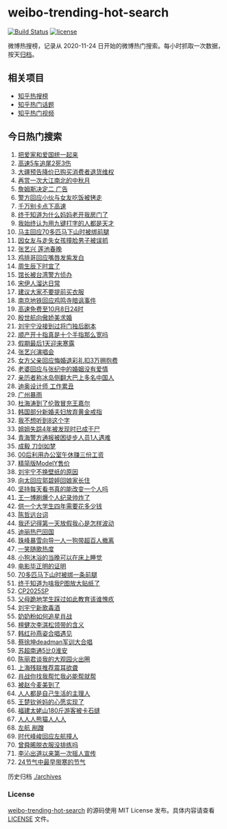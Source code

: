 # weibo-trending-hot-search

[![Build Status](https://github.com/justjavac/weibo-trending-hot-search/workflows/ci/badge.svg?branch=master)](https://github.com/justjavac/weibo-trending-hot-search/actions)
[![license](https://img.shields.io/github/license/justjavac/weibo-trending-hot-search)](https://github.com/justjavac/weibo-trending-hot-search/blob/master/LICENSE)

微博热搜榜，记录从 2020-11-24 日开始的微博热门搜索。每小时抓取一次数据，按天[归档](./archives)。

## 相关项目

- [知乎热搜榜](https://github.com/justjavac/zhihu-trending-top-search)
- [知乎热门话题](https://github.com/justjavac/zhihu-trending-hot-questions)
- [知乎热门视频](https://github.com/justjavac/zhihu-trending-hot-video)

## 今日热门搜索

<!-- BEGIN -->
<!-- 最后更新时间 Wed Oct 08 2025 04:09:27 GMT+0800 (China Standard Time) -->

1. [把爱家和爱国统一起来](https://s.weibo.com//weibo?q=%23%E6%8A%8A%E7%88%B1%E5%AE%B6%E5%92%8C%E7%88%B1%E5%9B%BD%E7%BB%9F%E4%B8%80%E8%B5%B7%E6%9D%A5%23&Refer=new_time)
1. [高速5车追尾2死3伤](https://s.weibo.com//weibo?q=%23%E9%AB%98%E9%80%9F5%E8%BD%A6%E8%BF%BD%E5%B0%BE2%E6%AD%BB3%E4%BC%A4%23&t=31&band_rank=6&Refer=top)
1. [大疆预告降价已购买消费者退货维权](https://s.weibo.com//weibo?q=%23%E5%A4%A7%E7%96%86%E9%A2%84%E5%91%8A%E9%99%8D%E4%BB%B7%E5%B7%B2%E8%B4%AD%E4%B9%B0%E6%B6%88%E8%B4%B9%E8%80%85%E9%80%80%E8%B4%A7%E7%BB%B4%E6%9D%83%23&t=31&band_rank=2&Refer=top)
1. [再赏一次大江南北的中秋月](https://s.weibo.com//weibo?q=%23%E5%86%8D%E8%B5%8F%E4%B8%80%E6%AC%A1%E5%A4%A7%E6%B1%9F%E5%8D%97%E5%8C%97%E7%9A%84%E4%B8%AD%E7%A7%8B%E6%9C%88%23&t=31&band_rank=3&Refer=top)
1. [詹姆斯决定二 广告](https://s.weibo.com//weibo?q=%E8%A9%B9%E5%A7%86%E6%96%AF%E5%86%B3%E5%AE%9A%E4%BA%8C%20%E5%B9%BF%E5%91%8A&t=31&band_rank=1&Refer=top)
1. [警方回应小伙与女友吃饭被铐走](https://s.weibo.com//weibo?q=%23%E8%AD%A6%E6%96%B9%E5%9B%9E%E5%BA%94%E5%B0%8F%E4%BC%99%E4%B8%8E%E5%A5%B3%E5%8F%8B%E5%90%83%E9%A5%AD%E8%A2%AB%E9%93%90%E8%B5%B0%23&t=31&band_rank=7&Refer=top)
1. [千万别卡点下高速](https://s.weibo.com//weibo?q=%23%E5%8D%83%E4%B8%87%E5%88%AB%E5%8D%A1%E7%82%B9%E4%B8%8B%E9%AB%98%E9%80%9F%23&t=31&band_rank=33&Refer=top)
1. [终于知道为什么妈妈老开我房门了](https://s.weibo.com//weibo?q=%E7%BB%88%E4%BA%8E%E7%9F%A5%E9%81%93%E4%B8%BA%E4%BB%80%E4%B9%88%E5%A6%88%E5%A6%88%E8%80%81%E5%BC%80%E6%88%91%E6%88%BF%E9%97%A8%E4%BA%86&t=31&band_rank=25&Refer=top)
1. [我始终认为用九键打字的人都是天才](https://s.weibo.com//weibo?q=%23%E6%88%91%E5%A7%8B%E7%BB%88%E8%AE%A4%E4%B8%BA%E7%94%A8%E4%B9%9D%E9%94%AE%E6%89%93%E5%AD%97%E7%9A%84%E4%BA%BA%E9%83%BD%E6%98%AF%E5%A4%A9%E6%89%8D%23&t=31&band_rank=6&Refer=top)
1. [马主回应70多匹马下山时被绑前腿](https://s.weibo.com//weibo?q=%23%E9%A9%AC%E4%B8%BB%E5%9B%9E%E5%BA%9470%E5%A4%9A%E5%8C%B9%E9%A9%AC%E4%B8%8B%E5%B1%B1%E6%97%B6%E8%A2%AB%E7%BB%91%E5%89%8D%E8%85%BF%23&t=31&band_rank=43&Refer=top)
1. [因女友与走失女孩撞脸男子被误抓](https://s.weibo.com//weibo?q=%23%E5%9B%A0%E5%A5%B3%E5%8F%8B%E4%B8%8E%E8%B5%B0%E5%A4%B1%E5%A5%B3%E5%AD%A9%E6%92%9E%E8%84%B8%E7%94%B7%E5%AD%90%E8%A2%AB%E8%AF%AF%E6%8A%93%23&t=31&band_rank=4&Refer=top)
1. [张艺兴 莲池春晚](https://s.weibo.com//weibo?q=%E5%BC%A0%E8%89%BA%E5%85%B4%20%E8%8E%B2%E6%B1%A0%E6%98%A5%E6%99%9A&t=31&band_rank=14&Refer=top)
1. [鸡排哥回应嘴唇发紫发白](https://s.weibo.com//weibo?q=%23%E9%B8%A1%E6%8E%92%E5%93%A5%E5%9B%9E%E5%BA%94%E5%98%B4%E5%94%87%E5%8F%91%E7%B4%AB%E5%8F%91%E7%99%BD%23&t=31&band_rank=13&Refer=top)
1. [周生辰下时宜了](https://s.weibo.com//weibo?q=%E5%91%A8%E7%94%9F%E8%BE%B0%E4%B8%8B%E6%97%B6%E5%AE%9C%E4%BA%86&t=31&band_rank=12&Refer=top)
1. [馆长被台湾警方侦办](https://s.weibo.com//weibo?q=%23%E9%A6%86%E9%95%BF%E8%A2%AB%E5%8F%B0%E6%B9%BE%E8%AD%A6%E6%96%B9%E4%BE%A6%E5%8A%9E%23&t=31&band_rank=18&Refer=top)
1. [宋伊人溜达日常](https://s.weibo.com//weibo?q=%E5%AE%8B%E4%BC%8A%E4%BA%BA%E6%BA%9C%E8%BE%BE%E6%97%A5%E5%B8%B8&t=31&band_rank=22&Refer=top)
1. [建议大家不要提前买衣服](https://s.weibo.com//weibo?q=%E5%BB%BA%E8%AE%AE%E5%A4%A7%E5%AE%B6%E4%B8%8D%E8%A6%81%E6%8F%90%E5%89%8D%E4%B9%B0%E8%A1%A3%E6%9C%8D&t=31&band_rank=5&Refer=top)
1. [南京地铁回应鸡鸣寺暗讽事件](https://s.weibo.com//weibo?q=%23%E5%8D%97%E4%BA%AC%E5%9C%B0%E9%93%81%E5%9B%9E%E5%BA%94%E9%B8%A1%E9%B8%A3%E5%AF%BA%E6%9A%97%E8%AE%BD%E4%BA%8B%E4%BB%B6%23&t=31&band_rank=27&Refer=top)
1. [高速免费至10月8日24时](https://s.weibo.com//weibo?q=%23%E9%AB%98%E9%80%9F%E5%85%8D%E8%B4%B9%E8%87%B310%E6%9C%888%E6%97%A524%E6%97%B6%23&t=31&band_rank=49&Refer=top)
1. [殷世航向傲娇美求婚](https://s.weibo.com//weibo?q=%23%E6%AE%B7%E4%B8%96%E8%88%AA%E5%90%91%E5%82%B2%E5%A8%87%E7%BE%8E%E6%B1%82%E5%A9%9A%23&t=31&band_rank=16&Refer=top)
1. [刘宇宁没接到过将门独后剧本](https://s.weibo.com//weibo?q=%23%E5%88%98%E5%AE%87%E5%AE%81%E6%B2%A1%E6%8E%A5%E5%88%B0%E8%BF%87%E5%B0%86%E9%97%A8%E7%8B%AC%E5%90%8E%E5%89%A7%E6%9C%AC%23&t=31&band_rank=20&Refer=top)
1. [顺产开十指真是十个手指那么宽吗](https://s.weibo.com//weibo?q=%23%E9%A1%BA%E4%BA%A7%E5%BC%80%E5%8D%81%E6%8C%87%E7%9C%9F%E6%98%AF%E5%8D%81%E4%B8%AA%E6%89%8B%E6%8C%87%E9%82%A3%E4%B9%88%E5%AE%BD%E5%90%97%23&t=31&band_rank=21&Refer=top)
1. [假期最后1天迎来寒露](https://s.weibo.com//weibo?q=%23%E5%81%87%E6%9C%9F%E6%9C%80%E5%90%8E1%E5%A4%A9%E8%BF%8E%E6%9D%A5%E5%AF%92%E9%9C%B2%23&t=31&band_rank=40&Refer=top)
1. [张艺兴演唱会](https://s.weibo.com//weibo?q=%E5%BC%A0%E8%89%BA%E5%85%B4%E6%BC%94%E5%94%B1%E4%BC%9A&t=31&band_rank=23&Refer=top)
1. [女方父亲回应悔婚退彩礼扣3万拥抱费](https://s.weibo.com//weibo?q=%23%E5%A5%B3%E6%96%B9%E7%88%B6%E4%BA%B2%E5%9B%9E%E5%BA%94%E6%82%94%E5%A9%9A%E9%80%80%E5%BD%A9%E7%A4%BC%E6%89%A33%E4%B8%87%E6%8B%A5%E6%8A%B1%E8%B4%B9%23&t=31&band_rank=42&Refer=top)
1. [老婆回应与张纪中的婚姻没有爱情](https://s.weibo.com//weibo?q=%23%E8%80%81%E5%A9%86%E5%9B%9E%E5%BA%94%E4%B8%8E%E5%BC%A0%E7%BA%AA%E4%B8%AD%E7%9A%84%E5%A9%9A%E5%A7%BB%E6%B2%A1%E6%9C%89%E7%88%B1%E6%83%85%23&t=31&band_rank=17&Refer=top)
1. [亲历者称冰岛侧翻大巴上多名中国人](https://s.weibo.com//weibo?q=%23%E4%BA%B2%E5%8E%86%E8%80%85%E7%A7%B0%E5%86%B0%E5%B2%9B%E4%BE%A7%E7%BF%BB%E5%A4%A7%E5%B7%B4%E4%B8%8A%E5%A4%9A%E5%90%8D%E4%B8%AD%E5%9B%BD%E4%BA%BA%23&t=31&band_rank=9&Refer=top)
1. [迪奥设计师 工作累丑](https://s.weibo.com//weibo?q=%E8%BF%AA%E5%A5%A5%E8%AE%BE%E8%AE%A1%E5%B8%88%20%E5%B7%A5%E4%BD%9C%E7%B4%AF%E4%B8%91&t=31&band_rank=10&Refer=top)
1. [广州暴雨](https://s.weibo.com//weibo?q=%E5%B9%BF%E5%B7%9E%E6%9A%B4%E9%9B%A8&t=31&band_rank=19&Refer=top)
1. [杜海涛到了伦敦冒充王嘉尔](https://s.weibo.com//weibo?q=%E6%9D%9C%E6%B5%B7%E6%B6%9B%E5%88%B0%E4%BA%86%E4%BC%A6%E6%95%A6%E5%86%92%E5%85%85%E7%8E%8B%E5%98%89%E5%B0%94&t=31&band_rank=39&Refer=top)
1. [韩国部分新婚夫妇放弃黄金戒指](https://s.weibo.com//weibo?q=%23%E9%9F%A9%E5%9B%BD%E9%83%A8%E5%88%86%E6%96%B0%E5%A9%9A%E5%A4%AB%E5%A6%87%E6%94%BE%E5%BC%83%E9%BB%84%E9%87%91%E6%88%92%E6%8C%87%23&t=31&band_rank=48&Refer=top)
1. [我不想听到8这个字](https://s.weibo.com//weibo?q=%E6%88%91%E4%B8%8D%E6%83%B3%E5%90%AC%E5%88%B08%E8%BF%99%E4%B8%AA%E5%AD%97&t=31&band_rank=43&Refer=top)
1. [姐姐失踪4年被发现时已成干尸](https://s.weibo.com//weibo?q=%23%E5%A7%90%E5%A7%90%E5%A4%B1%E8%B8%AA4%E5%B9%B4%E8%A2%AB%E5%8F%91%E7%8E%B0%E6%97%B6%E5%B7%B2%E6%88%90%E5%B9%B2%E5%B0%B8%23&t=31&band_rank=29&Refer=top)
1. [青海警方通报被困徒步人员1人遇难](https://s.weibo.com//weibo?q=%23%E9%9D%92%E6%B5%B7%E8%AD%A6%E6%96%B9%E9%80%9A%E6%8A%A5%E8%A2%AB%E5%9B%B0%E5%BE%92%E6%AD%A5%E4%BA%BA%E5%91%981%E4%BA%BA%E9%81%87%E9%9A%BE%23&t=31&band_rank=42&Refer=top)
1. [成毅 刀剑如梦](https://s.weibo.com//weibo?q=%E6%88%90%E6%AF%85%20%E5%88%80%E5%89%91%E5%A6%82%E6%A2%A6&t=31&band_rank=38&Refer=top)
1. [00后利用办公室午休赚三份工资](https://s.weibo.com//weibo?q=00%E5%90%8E%E5%88%A9%E7%94%A8%E5%8A%9E%E5%85%AC%E5%AE%A4%E5%8D%88%E4%BC%91%E8%B5%9A%E4%B8%89%E4%BB%BD%E5%B7%A5%E8%B5%84&t=31&band_rank=48&Refer=top)
1. [精简版ModelY售价](https://s.weibo.com//weibo?q=%23%E7%B2%BE%E7%AE%80%E7%89%88ModelY%E5%94%AE%E4%BB%B7%23&t=31&band_rank=35&Refer=top)
1. [刘宇宁不换壁纸的原因](https://s.weibo.com//weibo?q=%E5%88%98%E5%AE%87%E5%AE%81%E4%B8%8D%E6%8D%A2%E5%A3%81%E7%BA%B8%E7%9A%84%E5%8E%9F%E5%9B%A0&t=31&band_rank=15&Refer=top)
1. [向太回应郭碧婷回娘家长住](https://s.weibo.com//weibo?q=%E5%90%91%E5%A4%AA%E5%9B%9E%E5%BA%94%E9%83%AD%E7%A2%A7%E5%A9%B7%E5%9B%9E%E5%A8%98%E5%AE%B6%E9%95%BF%E4%BD%8F&t=31&band_rank=46&Refer=top)
1. [坚持每天看书真的能改变一个人吗](https://s.weibo.com//weibo?q=%E5%9D%9A%E6%8C%81%E6%AF%8F%E5%A4%A9%E7%9C%8B%E4%B9%A6%E7%9C%9F%E7%9A%84%E8%83%BD%E6%94%B9%E5%8F%98%E4%B8%80%E4%B8%AA%E4%BA%BA%E5%90%97&t=31&band_rank=28&Refer=top)
1. [王一博刷爆个人纪录帅炸了](https://s.weibo.com//weibo?q=%23%E7%8E%8B%E4%B8%80%E5%8D%9A%E5%88%B7%E7%88%86%E4%B8%AA%E4%BA%BA%E7%BA%AA%E5%BD%95%E5%B8%85%E7%82%B8%E4%BA%86%23&t=31&band_rank=46&Refer=top)
1. [供一个大学生四年需要花多少钱](https://s.weibo.com//weibo?q=%23%E4%BE%9B%E4%B8%80%E4%B8%AA%E5%A4%A7%E5%AD%A6%E7%94%9F%E5%9B%9B%E5%B9%B4%E9%9C%80%E8%A6%81%E8%8A%B1%E5%A4%9A%E5%B0%91%E9%92%B1%23&t=31&band_rank=32&Refer=top)
1. [陈哲远台词](https://s.weibo.com//weibo?q=%E9%99%88%E5%93%B2%E8%BF%9C%E5%8F%B0%E8%AF%8D&t=31&band_rank=24&Refer=top)
1. [我还记得第一天放假我心是怎样波动](https://s.weibo.com//weibo?q=%E6%88%91%E8%BF%98%E8%AE%B0%E5%BE%97%E7%AC%AC%E4%B8%80%E5%A4%A9%E6%94%BE%E5%81%87%E6%88%91%E5%BF%83%E6%98%AF%E6%80%8E%E6%A0%B7%E6%B3%A2%E5%8A%A8&t=31&band_rank=47&Refer=top)
1. [迪丽热巴回国](https://s.weibo.com//weibo?q=%E8%BF%AA%E4%B8%BD%E7%83%AD%E5%B7%B4%E5%9B%9E%E5%9B%BD&t=31&band_rank=26&Refer=top)
1. [珠峰暴雪向导一人一狗带超百人撤离](https://s.weibo.com//weibo?q=%23%E7%8F%A0%E5%B3%B0%E6%9A%B4%E9%9B%AA%E5%90%91%E5%AF%BC%E4%B8%80%E4%BA%BA%E4%B8%80%E7%8B%97%E5%B8%A6%E8%B6%85%E7%99%BE%E4%BA%BA%E6%92%A4%E7%A6%BB%23&t=31&band_rank=8&Refer=top)
1. [一笑随歌热度](https://s.weibo.com//weibo?q=%E4%B8%80%E7%AC%91%E9%9A%8F%E6%AD%8C%E7%83%AD%E5%BA%A6&t=31&band_rank=11&Refer=top)
1. [小狗沐浴的当晚可以在床上睡觉](https://s.weibo.com//weibo?q=%23%E5%B0%8F%E7%8B%97%E6%B2%90%E6%B5%B4%E7%9A%84%E5%BD%93%E6%99%9A%E5%8F%AF%E4%BB%A5%E5%9C%A8%E5%BA%8A%E4%B8%8A%E7%9D%A1%E8%A7%89%23&t=31&band_rank=36&Refer=top)
1. [电影毕正明的证明](https://s.weibo.com//weibo?q=%E7%94%B5%E5%BD%B1%E6%AF%95%E6%AD%A3%E6%98%8E%E7%9A%84%E8%AF%81%E6%98%8E&t=31&band_rank=49&Refer=top)
1. [70多匹马下山时被绑一条前腿](https://s.weibo.com//weibo?q=%2370%E5%A4%9A%E5%8C%B9%E9%A9%AC%E4%B8%8B%E5%B1%B1%E6%97%B6%E8%A2%AB%E7%BB%91%E4%B8%80%E6%9D%A1%E5%89%8D%E8%85%BF%23&t=31&band_rank=40&Refer=top)
1. [终于知道为啥我P图放大贴纸了](https://s.weibo.com//weibo?q=%E7%BB%88%E4%BA%8E%E7%9F%A5%E9%81%93%E4%B8%BA%E5%95%A5%E6%88%91P%E5%9B%BE%E6%94%BE%E5%A4%A7%E8%B4%B4%E7%BA%B8%E4%BA%86&t=31&band_rank=50&Refer=top)
1. [CP2025SP](https://s.weibo.com//weibo?q=%23CP2025SP%23&t=31&band_rank=46&Refer=top)
1. [父母跪地学生踩过如此教育该谁愧疚](https://s.weibo.com//weibo?q=%23%E7%88%B6%E6%AF%8D%E8%B7%AA%E5%9C%B0%E5%AD%A6%E7%94%9F%E8%B8%A9%E8%BF%87%E5%A6%82%E6%AD%A4%E6%95%99%E8%82%B2%E8%AF%A5%E8%B0%81%E6%84%A7%E7%96%9A%23&t=31&band_rank=50&Refer=top)
1. [刘宇宁新歌毒酒](https://s.weibo.com//weibo?q=%E5%88%98%E5%AE%87%E5%AE%81%E6%96%B0%E6%AD%8C%E6%AF%92%E9%85%92&t=31&band_rank=32&Refer=top)
1. [奶奶粉如何追星肖战](https://s.weibo.com//weibo?q=%E5%A5%B6%E5%A5%B6%E7%B2%89%E5%A6%82%E4%BD%95%E8%BF%BD%E6%98%9F%E8%82%96%E6%88%98&t=31&band_rank=49&Refer=top)
1. [檀健次李淇松领带的含义](https://s.weibo.com//weibo?q=%E6%AA%80%E5%81%A5%E6%AC%A1%E6%9D%8E%E6%B7%87%E6%9D%BE%E9%A2%86%E5%B8%A6%E7%9A%84%E5%90%AB%E4%B9%89&t=31&band_rank=47&Refer=top)
1. [韩红孙燕姿合唱遇见](https://s.weibo.com//weibo?q=%23%E9%9F%A9%E7%BA%A2%E5%AD%99%E7%87%95%E5%A7%BF%E5%90%88%E5%94%B1%E9%81%87%E8%A7%81%23&t=31&band_rank=49&Refer=top)
1. [蔡徐坤deadman军训大合唱](https://s.weibo.com//weibo?q=%E8%94%A1%E5%BE%90%E5%9D%A4deadman%E5%86%9B%E8%AE%AD%E5%A4%A7%E5%90%88%E5%94%B1&t=31&band_rank=37&Refer=top)
1. [苏超南通5比0淮安](https://s.weibo.com//weibo?q=%23%E8%8B%8F%E8%B6%85%E5%8D%97%E9%80%9A5%E6%AF%940%E6%B7%AE%E5%AE%89%23&t=31&band_rank=47&Refer=top)
1. [陈丽君谈我的大观园火出圈](https://s.weibo.com//weibo?q=%23%E9%99%88%E4%B8%BD%E5%90%9B%E8%B0%88%E6%88%91%E7%9A%84%E5%A4%A7%E8%A7%82%E5%9B%AD%E7%81%AB%E5%87%BA%E5%9C%88%23&t=31&band_rank=44&Refer=top)
1. [上海残联推荐震耳欲聋](https://s.weibo.com//weibo?q=%E4%B8%8A%E6%B5%B7%E6%AE%8B%E8%81%94%E6%8E%A8%E8%8D%90%E9%9C%87%E8%80%B3%E6%AC%B2%E8%81%8B&t=31&band_rank=48&Refer=top)
1. [肖战你找我帮忙我必能帮就帮](https://s.weibo.com//weibo?q=%23%E8%82%96%E6%88%98%E4%BD%A0%E6%89%BE%E6%88%91%E5%B8%AE%E5%BF%99%E6%88%91%E5%BF%85%E8%83%BD%E5%B8%AE%E5%B0%B1%E5%B8%AE%23&t=31&band_rank=39&Refer=top)
1. [被赵今麦美到了](https://s.weibo.com//weibo?q=%E8%A2%AB%E8%B5%B5%E4%BB%8A%E9%BA%A6%E7%BE%8E%E5%88%B0%E4%BA%86&t=31&band_rank=33&Refer=top)
1. [人人都是自己生活的主理人](https://s.weibo.com//weibo?q=%23%E4%BA%BA%E4%BA%BA%E9%83%BD%E6%98%AF%E8%87%AA%E5%B7%B1%E7%94%9F%E6%B4%BB%E7%9A%84%E4%B8%BB%E7%90%86%E4%BA%BA%23&t=31&band_rank=49&Refer=top)
1. [王楚钦爸妈的心愿实现了](https://s.weibo.com//weibo?q=%E7%8E%8B%E6%A5%9A%E9%92%A6%E7%88%B8%E5%A6%88%E7%9A%84%E5%BF%83%E6%84%BF%E5%AE%9E%E7%8E%B0%E4%BA%86&t=31&band_rank=45&Refer=top)
1. [福建太姥山180斤游客被卡石缝](https://s.weibo.com//weibo?q=%23%E7%A6%8F%E5%BB%BA%E5%A4%AA%E5%A7%A5%E5%B1%B1180%E6%96%A4%E6%B8%B8%E5%AE%A2%E8%A2%AB%E5%8D%A1%E7%9F%B3%E7%BC%9D%23&t=31&band_rank=48&Refer=top)
1. [人人人熊猫人人人](https://s.weibo.com//weibo?q=%23%E4%BA%BA%E4%BA%BA%E4%BA%BA%E7%86%8A%E7%8C%AB%E4%BA%BA%E4%BA%BA%E4%BA%BA%23&t=31&band_rank=31&Refer=top)
1. [左航 剐蹭](https://s.weibo.com//weibo?q=%E5%B7%A6%E8%88%AA%20%E5%89%90%E8%B9%AD&t=31&band_rank=30&Refer=top)
1. [时代峰峻回应左航撞人](https://s.weibo.com//weibo?q=%23%E6%97%B6%E4%BB%A3%E5%B3%B0%E5%B3%BB%E5%9B%9E%E5%BA%94%E5%B7%A6%E8%88%AA%E6%92%9E%E4%BA%BA%23&t=31&band_rank=34&Refer=top)
1. [曾舜晞脱衣服没排练吗](https://s.weibo.com//weibo?q=%E6%9B%BE%E8%88%9C%E6%99%9E%E8%84%B1%E8%A1%A3%E6%9C%8D%E6%B2%A1%E6%8E%92%E7%BB%83%E5%90%97&t=31&band_rank=41&Refer=top)
1. [李沁出道以来第一次摇人宣传](https://s.weibo.com//weibo?q=%E6%9D%8E%E6%B2%81%E5%87%BA%E9%81%93%E4%BB%A5%E6%9D%A5%E7%AC%AC%E4%B8%80%E6%AC%A1%E6%91%87%E4%BA%BA%E5%AE%A3%E4%BC%A0&t=31&band_rank=49&Refer=top)
1. [24节气中最早带寒的节气](https://s.weibo.com//weibo?q=%2324%E8%8A%82%E6%B0%94%E4%B8%AD%E6%9C%80%E6%97%A9%E5%B8%A6%E5%AF%92%E7%9A%84%E8%8A%82%E6%B0%94%23&t=31&band_rank=50&Refer=top)

<!-- END -->

历史归档 [./archives](./archives)

### License

[weibo-trending-hot-search](https://github.com/justjavac/weibo-trending-hot-search) 的源码使用 MIT License
发布。具体内容请查看 [LICENSE](./LICENSE) 文件。
